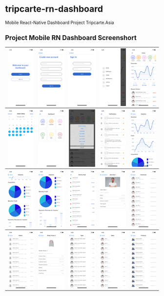 # tripcarte-rn-dashboard
Mobile React-Native Dashboard Project Tripcarte.Asia

## Project Mobile RN Dashboard Screenshort

<table class="tg">
<thead>
  <tr>
    <th class="tg-0pky"><img src="https://github.com/gispatial/tripcarte-rn-dashboard/blob/main/assets/img/1.png" width="100"</th>
    <th class="tg-0pky"><img src="https://github.com/gispatial/tripcarte-rn-dashboard/blob/main/assets/img/2.png" width="100"</th>
    <th class="tg-0pky"><img src="https://github.com/gispatial/tripcarte-rn-dashboard/blob/main/assets/img/3.png" width="100"</th>
    <th class="tg-0pky"><img src="https://github.com/gispatial/tripcarte-rn-dashboard/blob/main/assets/img/4.png" width="100"</th>
    <th class="tg-0pky"><img src="https://github.com/gispatial/tripcarte-rn-dashboard/blob/main/assets/img/5.png" width="100"</th>
  </tr>
</thead>
<tbody>
  <tr>
    <th class="tg-0pky"><img src="https://github.com/gispatial/tripcarte-rn-dashboard/blob/main/assets/img/6.png" width="100"</th>
    <th class="tg-0pky"><img src="https://github.com/gispatial/tripcarte-rn-dashboard/blob/main/assets/img/7.png" width="100"</th>
   <th class="tg-0pky"><img src="https://github.com/gispatial/tripcarte-rn-dashboard/blob/main/assets/img/8.png" width="100"</th>
    <th class="tg-0pky"><img src="https://github.com/gispatial/tripcarte-rn-dashboard/blob/main/assets/img/9.png" width="100"</th>
    <th class="tg-0pky"><img src="https://github.com/gispatial/tripcarte-rn-dashboard/blob/main/assets/img/10.png" width="100"</th>
  </tr>
  <tr>
    <th class="tg-0pky"><img src="https://github.com/gispatial/tripcarte-rn-dashboard/blob/main/assets/img/11.png" width="100"</th>
    <th class="tg-0pky"><img src="https://github.com/gispatial/tripcarte-rn-dashboard/blob/main/assets/img/12.png" width="100"</th>
    <th class="tg-0pky"><img src="https://github.com/gispatial/tripcarte-rn-dashboard/blob/main/assets/img/13.png" width="100"</th>
    <th class="tg-0pky"><img src="https://github.com/gispatial/tripcarte-rn-dashboard/blob/main/assets/img/14.png" width="100"</th>
    <th class="tg-0pky"><img src="https://github.com/gispatial/tripcarte-rn-dashboard/blob/main/assets/img/15.png" width="100"</th>
  </tr>
  <tr>
   <th class="tg-0pky"><img src="https://github.com/gispatial/tripcarte-rn-dashboard/blob/main/assets/img/16.png" width="100"</th>
    <th class="tg-0pky"><img src="https://github.com/gispatial/tripcarte-rn-dashboard/blob/main/assets/img/17.png" width="100"</th>
    <th class="tg-0pky"><img src="https://github.com/gispatial/tripcarte-rn-dashboard/blob/main/assets/img/18.png" width="100"</th>
    <th class="tg-0pky"><img src="https://github.com/gispatial/tripcarte-rn-dashboard/blob/main/assets/img/19.png" width="100"</th>
    <th class="tg-0pky"><img src="https://github.com/gispatial/tripcarte-rn-dashboard/blob/main/assets/img/20.png" width="100"</th>
  </tr>
</tbody>
</table>
